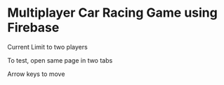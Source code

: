# Multiplayer Car Racing Game using Firebase

Current Limit to two players

To test, open same page in two tabs

Arrow keys to move
